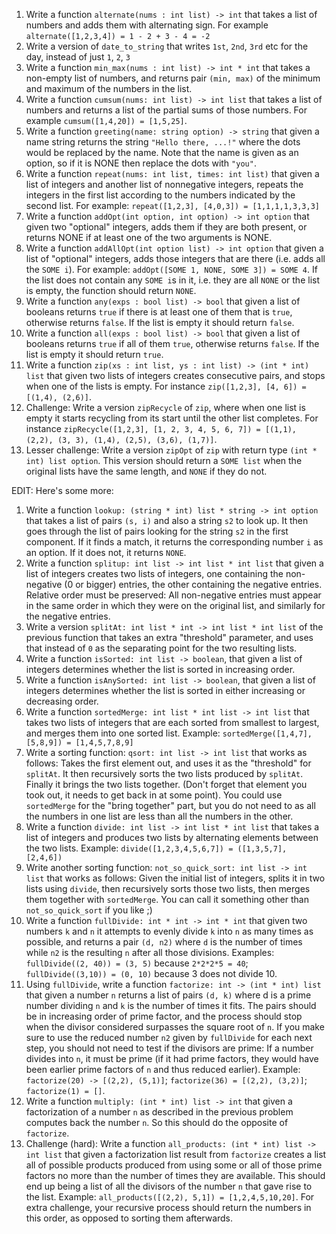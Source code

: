 
1. Write a function `alternate(nums : int list) -> int` that takes a list of numbers and adds them with alternating sign. For example `alternate([1,2,3,4]) = 1 - 2 + 3 - 4 = -2`
2. Write a version of `date_to_string` that writes `1st`, `2nd`, `3rd` etc for the day, instead of just `1`, `2`, `3`
3. Write a function `min_max(nums : int list) -> int * int` that takes a non-empty list of numbers, and returns pair `(min, max)` of the minimum and maximum of the numbers in the list.
4. Write a function `cumsum(nums: int list) -> int list` that takes a list of numbers and returns a list of the partial sums of those numbers. For example `cumsum([1,4,20]) = [1,5,25]`.
5. Write a function `greeting(name: string option) -> string` that given a name string returns the string `"Hello there, ...!"` where the dots would be replaced by the name. Note that the name is given as an option, so if it is NONE then replace the dots with `"you"`.
6. Write a function `repeat(nums: int list, times: int list)` that given a list of integers and another list of nonnegative integers, repeats the integers in the first list according to the numbers indicated by the second list. For example: `repeat([1,2,3], [4,0,3]) = [1,1,1,1,3,3,3]`
7. Write a function `addOpt(int option, int option) -> int option` that given two "optional" integers, adds them if they are both present, or returns NONE if at least one of the two arguments is NONE.
8. Write a function `addAllOpt(int option list) -> int option` that given a list of "optional" integers, adds those integers that are there (i.e. adds all the `SOME i`). For example: `addOpt([SOME 1, NONE, SOME 3]) = SOME 4`. If the list does not contain any `SOME i`s in it, i.e. they are all `NONE` or the list is empty, the function should return `NONE`.
9. Write a function `any(exps : bool list) -> bool` that given a list of booleans returns `true` if there is at least one of them that is `true`, otherwise returns `false`. If the list is empty it should return `false`.
10. Write a function `all(exps : bool list) -> bool` that given a list of booleans returns `true` if all of them `true`, otherwise returns `false`. If the list is empty it should return `true`.
11. Write a function `zip(xs : int list, ys : int list) -> (int * int) list` that given two lists of integers creates consecutive pairs, and stops when one of the lists is empty. For instance `zip([1,2,3], [4, 6]) = [(1,4), (2,6)]`.
12. Challenge: Write a version `zipRecycle` of `zip`, where when one list is empty it starts recycling from its start until the other list completes. For instance `zipRecycle([1,2,3], [1, 2, 3, 4, 5, 6, 7]) = [(1,1), (2,2), (3, 3), (1,4), (2,5), (3,6), (1,7)]`.
13. Lesser challenge: Write a version `zipOpt` of `zip` with return type `(int * int) list option`. This version should return a `SOME list` when the original lists have the same length, and `NONE` if they do not.

EDIT: Here's some more:

1. Write a function `lookup: (string * int) list * string -> int option` that takes a list of pairs `(s, i)` and also a string `s2` to look up. It then goes through the list of pairs looking for the string `s2` in the first component. If it finds a match, it returns the corresponding number `i` as an option. If it does not, it returns `NONE`.
2. Write a function `splitup: int list -> int list * int list` that given a list of integers creates two lists of integers, one containing the non-negative (0 or bigger) entries, the other containing the negative entries. Relative order must be preserved: All non-negative entries must appear in the same order in which they were on the original list, and similarly for the negative entries.
3. Write a version `splitAt: int list * int -> int list * int list` of the previous function that takes an extra "threshold" parameter, and uses that instead of `0` as the separating point for the two resulting lists.
4. Write a function `isSorted: int list -> boolean`, that given a list of integers determines whether the list is sorted in increasing order.
5. Write a function `isAnySorted: int list -> boolean`, that given a list of integers determines whether the list is sorted in either increasing or decreasing order.
6. Write a function `sortedMerge: int list * int list -> int list` that takes two lists of integers that are each sorted from smallest to largest, and merges them into one sorted list. Example: `sortedMerge([1,4,7], [5,8,9]) = [1,4,5,7,8,9]`
7. Write a sorting function: `qsort: int list -> int list` that works as follows: Takes the first element out, and uses it as the "threshold" for `splitAt`. It then recursively sorts the two lists produced by `splitAt`. Finally it brings the two lists together. (Don't forget that element you took out, it needs to get back in at some point). You could use `sortedMerge` for the "bring together" part, but you do not need to as all the numbers in one list are less than all the numbers in the other.
8. Write a function `divide: int list -> int list * int list` that takes a list of integers and produces two lists by alternating elements between the two lists. Example: `divide([1,2,3,4,5,6,7]) = ([1,3,5,7], [2,4,6])`
9. Write another sorting function: `not_so_quick_sort: int list -> int list` that works as follows: Given the initial list of integers, splits it in two lists using `divide`, then recursively sorts those two lists, then merges them together with `sortedMerge`. You can call it something other than `not_so_quick_sort` if you like ;)
10. Write a function `fullDivide: int * int -> int * int` that given two numbers `k` and `n` it attempts to evenly divide `k` into `n` as many times as possible, and returns a pair `(d, n2)` where `d` is the number of times while `n2` is the resulting `n` after all those divisions. Examples: `fullDivide((2, 40)) = (3, 5)` because `2*2*2*5 = 40`; `fullDivide((3,10)) = (0, 10)` because 3 does not divide 10\.
11. Using `fullDivide`, write a function `factorize: int -> (int * int) list` that given a number `n` returns a list of pairs `(d, k)` where d is a prime number dividing `n` and `k` is the number of times it fits. The pairs should be in increasing order of prime factor, and the process should stop when the divisor considered surpasses the square root of `n`. If you make sure to use the reduced number `n2` given by `fullDivide` for each next step, you should not need to test if the divisors are prime: If a number divides into `n`, it must be prime (if it had prime factors, they would have been earlier prime factors of `n` and thus reduced earlier). Example: `factorize(20) -> [(2,2), (5,1)]`; `factorize(36) = [(2,2), (3,2)]`; `factorize(1) = []`.
12. Write a function `multiply: (int * int) list -> int` that given a factorization of a number `n` as described in the previous problem computes back the number `n`. So this should do the opposite of `factorize`.
13. Challenge (hard): Write a function `all_products: (int * int) list -> int list` that given a factorization list result from `factorize` creates a list all of possible products produced from using some or all of those prime factors no more than the number of times they are available. This should end up being a list of all the divisors of the number `n` that gave rise to the list. Example: `all_products([(2,2), 5,1]) = [1,2,4,5,10,20]`. For extra challenge, your recursive process should return the numbers in this order, as opposed to sorting them afterwards.

